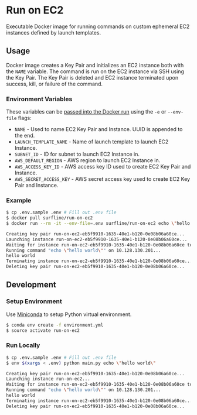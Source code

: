 # Run on EC2

Executable Docker image for running commands on custom ephemeral EC2 instances defined by launch templates.

## Usage

Docker image creates a Key Pair and initializes an EC2 instance both with the `NAME` variable. The command is run on the EC2 instance via SSH using the Key Pair. The Key Pair is deleted and EC2 instance terminated upon success, kill, or failure of the command.

### Environment Variables

These variables can be [passed into the Docker run](https://docs.docker.com/engine/reference/commandline/run/#set-environment-variables--e---env---env-file) using the `-e` or `--env-file` flags:

- `NAME` - Used to name EC2 Key Pair and Instance. UUID is appended to the end.
- `LAUNCH_TEMPLATE_NAME` - Name of launch template to launch EC2 Instance.
- `SUBNET_ID` - ID for subnet to launch EC2 Instance in.
- `AWS_DEFAULT_REGION` - AWS region to launch EC2 Instance in.
- `AWS_ACCESS_KEY_ID` - AWS access key ID used to create EC2 Key Pair and Instance.
- `AWS_SECRET_ACCESS_KEY` - AWS secret access key used to create EC2 Key Pair and Instance.

### Example

```sh
$ cp .env.sample .env # Fill out .env file
$ docker pull surfline/run-on-ec2
$ docker run --rm -it --env-file=.env surfline/run-on-ec2 echo \"hello world\"

Creating key pair run-on-ec2-eb5f9910-1635-40e1-b120-0e08b06a60ce...
Launching instance run-on-ec2-eb5f9910-1635-40e1-b120-0e08b06a60ce...
Waiting for instance run-on-ec2-eb5f9910-1635-40e1-b120-0e08b06a60ce to be ready...
Running command "echo \"hello world\"" on 10.128.130.201...
hello world
Terminating instance run-on-ec2-eb5f9910-1635-40e1-b120-0e08b06a60ce...
Deleting key pair run-on-ec2-eb5f9910-1635-40e1-b120-0e08b06a60ce...
```

## Development

### Setup Environment

Use [Miniconda](https://conda.io/miniconda.html) to setup Python virtual environment.

```sh
$ conda env create -f environment.yml
$ source activate run-on-ec2
```

### Run Locally

```sh
$ cp .env.sample .env # Fill out .env file
$ env $(xargs < .env) python main.py echo \"hello world\"

Creating key pair run-on-ec2-eb5f9910-1635-40e1-b120-0e08b06a60ce...
Launching instance run-on-ec2...
Waiting for instance run-on-ec2-eb5f9910-1635-40e1-b120-0e08b06a60ce to be ready...
Running command "echo \"hello world\"" on 10.128.130.201...
hello world
Terminating instance run-on-ec2-eb5f9910-1635-40e1-b120-0e08b06a60ce...
Deleting key pair run-on-ec2-eb5f9910-1635-40e1-b120-0e08b06a60ce...
```
